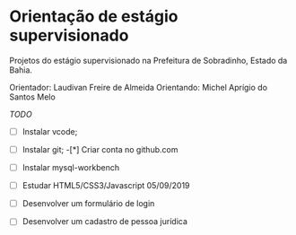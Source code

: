 # Orientação de estágio supervisionado
Projetos do estágio supervisionado na Prefeitura de Sobradinho, Estado da Bahia.

Orientador: Laudivan Freire de Almeida
Orientando: Michel Aprígio do Santos Melo


*TODO*
-[ ] Instalar vcode;
-[ ] Instalar git;
-[*] Criar conta no github.com
-[ ] Instalar mysql-workbench
-[ ] Estudar HTML5/CSS3/Javascript 05/09/2019
-[ ] Desenvolver um formulário de login
-[ ] Desenvolver um cadastro de pessoa jurídica

